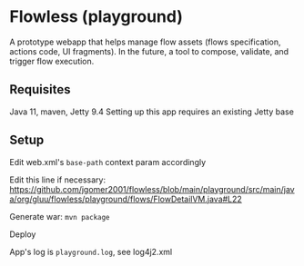 # Flowless (playground)

A prototype webapp that helps manage flow assets (flows specification, actions code, UI fragments). In the future, a tool to compose, validate, and trigger flow execution.

## Requisites

Java 11, maven, Jetty 9.4
Setting up this app requires an existing Jetty base

## Setup

Edit web.xml's `base-path` context param accordingly

Edit this line if necessary: https://github.com/jgomer2001/flowless/blob/main/playground/src/main/java/org/gluu/flowless/playground/flows/FlowDetailVM.java#L22

Generate war: `mvn package`

Deploy

App's log is `playground.log`, see log4j2.xml
